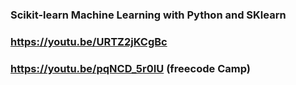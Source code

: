 ### Scikit-learn Machine Learning with Python and SKlearn

### https://youtu.be/URTZ2jKCgBc

### https://youtu.be/pqNCD_5r0IU (freecode Camp)